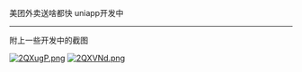 美团外卖送啥都快
uniapp开发中





---
附上一些开发中的截图

[![2QXugP.png](https://z3.ax1x.com/2021/06/02/2QXugP.png)](https://imgtu.com/i/2QXugP)
[![2QXVNd.png](https://z3.ax1x.com/2021/06/02/2QXVNd.png)](https://imgtu.com/i/2QXVNd)
